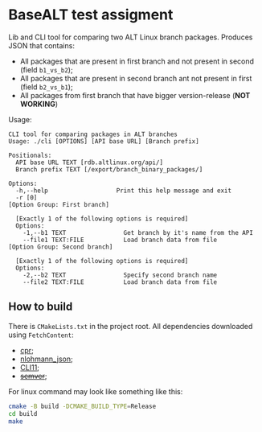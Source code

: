 # BaseALT test assigment

Lib and CLI tool for comparing two ALT Linux branch packages. Produces JSON that contains:

-   All packages that are present in first branch and not present in second (field `b1_vs_b2`);
-   All packages that are present in second branch ant not present in first (field `b2_vs_b1`);
-   All packages from first branch that have bigger version-release (**NOT WORKING**)

Usage:

```
CLI tool for comparing packages in ALT branches
Usage: ./cli [OPTIONS] [API base URL] [Branch prefix]

Positionals:
  API base URL TEXT [rdb.altlinux.org/api/]
  Branch prefix TEXT [/export/branch_binary_packages/]

Options:
  -h,--help                   Print this help message and exit
  -r [0]
[Option Group: First branch]

  [Exactly 1 of the following options is required]
  Options:
    -1,--b1 TEXT                Get branch by it's name from the API
    --file1 TEXT:FILE           Load branch data from file
[Option Group: Second branch]

  [Exactly 1 of the following options is required]
  Options:
    -2,--b2 TEXT                Specify second branch name
    --file2 TEXT:FILE           Load branch data from file
```

## How to build

There is `CMakeLists.txt` in the project root. All dependencies downloaded using `FetchContent`:

-   [cpr](https://github.com/libcpr/cpr);
-   [nlohmann_json](https://github.com/nlohmann/json);
-   [CLI11](https://github.com/CLIUtils/CLI11);
-   [~~semver~~](https://github.com/Neargye/semver);

For linux command may look like something like this:

```sh
cmake -B build -DCMAKE_BUILD_TYPE=Release
cd build
make
```
